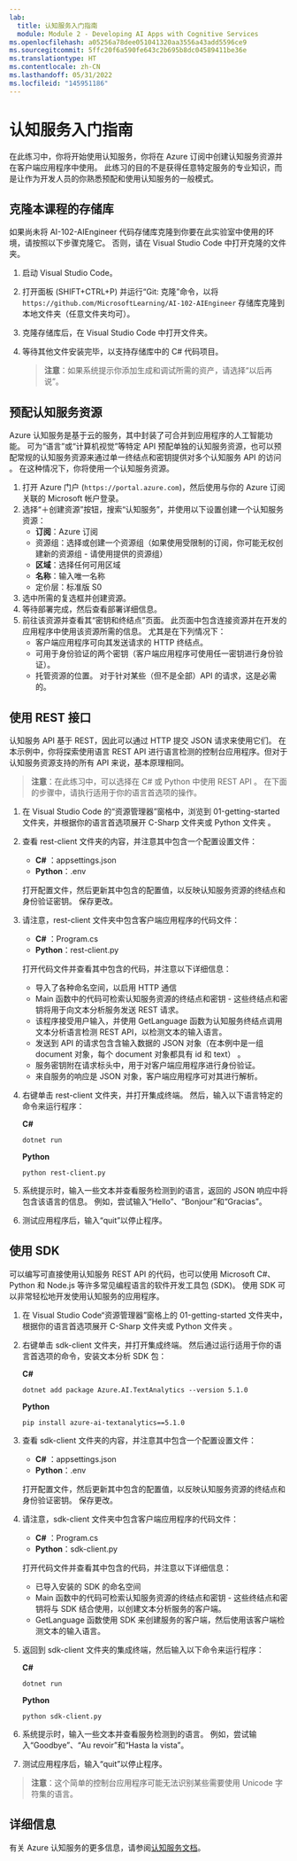 ```yaml
---
lab:
  title: 认知服务入门指南
  module: Module 2 - Developing AI Apps with Cognitive Services
ms.openlocfilehash: a05256a78dee051041320aa3556a43add5596ce9
ms.sourcegitcommit: 5ffc20f6a590fe643c2b695b8dc04589411be36e
ms.translationtype: HT
ms.contentlocale: zh-CN
ms.lasthandoff: 05/31/2022
ms.locfileid: "145951186"
---
```

# <a name="get-started-with-cognitive-services"></a>认知服务入门指南

在此练习中，你将开始使用认知服务，你将在 Azure 订阅中创建认知服务资源并在客户端应用程序中使用。 此练习的目的不是获得任意特定服务的专业知识，而是让作为开发人员的你熟悉预配和使用认知服务的一般模式。

## <a name="clone-the-repository-for-this-course"></a>克隆本课程的存储库

如果尚未将 AI-102-AIEngineer 代码存储库克隆到你要在此实验室中使用的环境，请按照以下步骤克隆它。 否则，请在 Visual Studio Code 中打开克隆的文件夹。

1. 启动 Visual Studio Code。
2. 打开面板 (SHIFT+CTRL+P) 并运行“Git: 克隆”命令，以将 `https://github.com/MicrosoftLearning/AI-102-AIEngineer` 存储库克隆到本地文件夹（任意文件夹均可）。
3. 克隆存储库后，在 Visual Studio Code 中打开文件夹。
4. 等待其他文件安装完毕，以支持存储库中的 C# 代码项目。

    > **注意**：如果系统提示你添加生成和调试所需的资产，请选择“以后再说”。

## <a name="provision-a-cognitive-services-resource"></a>预配认知服务资源

Azure 认知服务是基于云的服务，其中封装了可合并到应用程序的人工智能功能。 可为“语言”或“计算机视觉”等特定 API 预配单独的认知服务资源，也可以预配常规的认知服务资源来通过单一终结点和密钥提供对多个认知服务 API 的访问  。 在这种情况下，你将使用一个认知服务资源。

1. 打开 Azure 门户 (`https://portal.azure.com`)，然后使用与你的 Azure 订阅关联的 Microsoft 帐户登录。
2. 选择“&#65291;创建资源”按钮，搜索“认知服务”，并使用以下设置创建一个认知服务资源：
    - **订阅**：Azure 订阅
    - 资源组：选择或创建一个资源组（如果使用受限制的订阅，你可能无权创建新的资源组 - 请使用提供的资源组）
    - **区域**：选择任何可用区域
    - **名称**：输入唯一名称
    - 定价层：标准版 S0
3. 选中所需的复选框并创建资源。
4. 等待部署完成，然后查看部署详细信息。
5. 前往该资源并查看其“密钥和终结点”页面。 此页面中包含连接资源并在开发的应用程序中使用该资源所需的信息。 尤其是在下列情况下：
    - 客户端应用程序可向其发送请求的 HTTP 终结点。
    - 可用于身份验证的两个密钥（客户端应用程序可使用任一密钥进行身份验证）。
    - 托管资源的位置。 对于针对某些（但不是全部）API 的请求，这是必需的。

## <a name="use-a-rest-interface"></a>使用 REST 接口

认知服务 API 基于 REST，因此可以通过 HTTP 提交 JSON 请求来使用它们。 在本示例中，你将探索使用语言 REST API 进行语言检测的控制台应用程序。但对于认知服务资源支持的所有 API 来说，基本原理相同。

> **注意**：在此练习中，可以选择在 C# 或 Python 中使用 REST API 。 在下面的步骤中，请执行适用于你的语言首选项的操作。

1. 在 Visual Studio Code 的“资源管理器”窗格中，浏览到 01-getting-started 文件夹，并根据你的语言首选项展开 C-Sharp 文件夹或 Python 文件夹   。
2. 查看 rest-client 文件夹的内容，并注意其中包含一个配置设置文件：
    - **C#** ：appsettings.json
    - **Python**：.env

    打开配置文件，然后更新其中包含的配置值，以反映认知服务资源的终结点和身份验证密钥。 保存更改。
3. 请注意，rest-client 文件夹中包含客户端应用程序的代码文件：

    - **C#** ：Program.cs
    - **Python**：rest-client.py

    打开代码文件并查看其中包含的代码，并注意以下详细信息：
    - 导入了各种命名空间，以启用 HTTP 通信
    - Main 函数中的代码可检索认知服务资源的终结点和密钥 - 这些终结点和密钥将用于向文本分析服务发送 REST 请求。
    - 该程序接受用户输入，并使用 GetLanguage 函数为认知服务终结点调用文本分析语言检测 REST API，以检测文本的输入语言。
    - 发送到 API 的请求包含含输入数据的 JSON 对象（在本例中是一组 document 对象，每个 document 对象都具有 id 和 text）  。
    - 服务密钥附在请求标头中，用于对客户端应用程序进行身份验证。
    - 来自服务的响应是 JSON 对象，客户端应用程序可对其进行解析。
4. 右键单击 rest-client 文件夹，并打开集成终端。 然后，输入以下语言特定的命令来运行程序：

    **C#**

    ```
    dotnet run
    ```

    **Python**

    ```
    python rest-client.py
    ```

5. 系统提示时，输入一些文本并查看服务检测到的语言，返回的 JSON 响应中将包含该语言的信息。 例如，尝试输入“Hello”、“Bonjour”和“Gracias”。
6. 测试应用程序后，输入“quit”以停止程序。

## <a name="use-an-sdk"></a>使用 SDK

可以编写可直接使用认知服务 REST API 的代码，也可以使用 Microsoft C#、Python 和 Node.js 等许多常见编程语言的软件开发工具包 (SDK)。 使用 SDK 可以非常轻松地开发使用认知服务的应用程序。

1. 在 Visual Studio Code“资源管理器”窗格上的 01-getting-started 文件夹中，根据你的语言首选项展开 C-Sharp 文件夹或 Python 文件夹   。
2. 右键单击 sdk-client 文件夹，并打开集成终端。 然后通过运行适用于你的语言首选项的命令，安装文本分析 SDK 包：

    **C#**

    ```
    dotnet add package Azure.AI.TextAnalytics --version 5.1.0
    ```

    **Python**

    ```
    pip install azure-ai-textanalytics==5.1.0
    ```

3. 查看 sdk-client 文件夹的内容，并注意其中包含一个配置设置文件：
    - **C#** ：appsettings.json
    - **Python**：.env

    打开配置文件，然后更新其中包含的配置值，以反映认知服务资源的终结点和身份验证密钥。 保存更改。
    
4. 请注意，sdk-client 文件夹中包含客户端应用程序的代码文件：

    - **C#** ：Program.cs
    - **Python**：sdk-client.py

    打开代码文件并查看其中包含的代码，并注意以下详细信息：
    - 已导入安装的 SDK 的命名空间
    - Main 函数中的代码可检索认知服务资源的终结点和密钥 - 这些终结点和密钥将与 SDK 结合使用，以创建文本分析服务的客户端。
    - GetLanguage 函数使用 SDK 来创建服务的客户端，然后使用该客户端检测文本的输入语言。
5. 返回到 sdk-client 文件夹的集成终端，然后输入以下命令来运行程序：

    **C#**

    ```
    dotnet run
    ```

    **Python**

    ```
    python sdk-client.py
    ```

6. 系统提示时，输入一些文本并查看服务检测到的语言。 例如，尝试输入“Goodbye”、“Au revoir”和“Hasta la vista”。
7. 测试应用程序后，输入“quit”以停止程序。

> **注意**：这个简单的控制台应用程序可能无法识别某些需要使用 Unicode 字符集的语言。

## <a name="more-information"></a>详细信息

有关 Azure 认知服务的更多信息，请参阅[认知服务文档](https://docs.microsoft.com/azure/cognitive-services/what-are-cognitive-services)。
